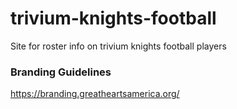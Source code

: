 # trivium-knights-football
Site for roster info on trivium knights football players

### Branding Guidelines
https://branding.greatheartsamerica.org/
